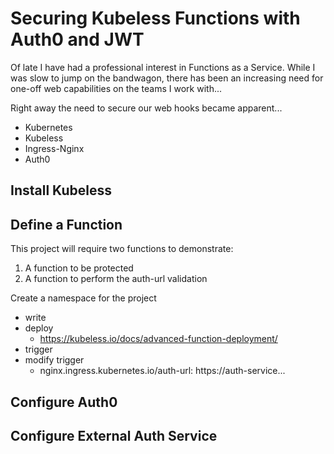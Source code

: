 # Securing Kubeless Functions with Auth0 and JWT

Of late I have had a professional interest in Functions as a Service. While I
was slow to jump on the bandwagon, there has been an increasing need for one-off
web capabilities on the teams I work with...

Right away the need to secure our web hooks became apparent...

* Kubernetes
* Kubeless
* Ingress-Nginx
* Auth0

## Install Kubeless

## Define a Function

This project will require two functions to demonstrate:

1. A function to be protected
1. A function to perform the auth-url validation

Create a namespace for the project

* write
* deploy
  * https://kubeless.io/docs/advanced-function-deployment/
* trigger
* modify trigger
  * nginx.ingress.kubernetes.io/auth-url: https://auth-service...

## Configure Auth0

## Configure External Auth Service

